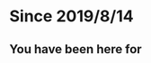 # 


# Since 2019/8/14


## You have been here for

<div id="since" style="padding: 2rem; text-align:center; font-size: 1.6rem; line-height: 3rem;"></div>
<script>
    var countDownDate = new Date('2019-08-14T00:00:00').getTime();
    window.setInterval(function() {
        var distance = new Date().getTime() - countDownDate;
        var days = Math.floor(distance / (1000 *60* 60 *24));
        var hours = Math.floor((distance % (1000* 60 *60* 24)) / (1000 *60* 60));
        var minutes = Math.floor((distance % (1000 *60* 60)) / (1000 *60));
        var seconds = Math.floor((distance % (1000* 60)) / 1000);
        document.title = days + ' days ' + hours + ' hours ' + minutes + ' minutes ' + seconds + ' seconds';
    }, 1000);
</script>

